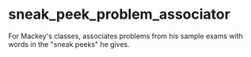 # sneak_peek_problem_associator
For Mackey's classes, associates problems from his sample exams with words in the "sneak peeks" he gives.
